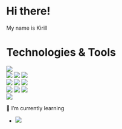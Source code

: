 <h1>Hi there!</h1>
<p>My name is Kirill</p>

<h1>Technologies & Tools</h1>

![](https://img.shields.io/badge/VS%20Code-informational?style=flat-square&logo=visual-studio-code&logoColor=white&color=007acc)<br/>
![](https://img.shields.io/badge/JavaScript-informational?style=flat-square&logo=javascript&logoColor=323330&color=F7DF1E)
![](https://img.shields.io/badge/TypeScript-informational?style=flat-square&logo=typescript&logoColor=ffffff&color=3178C6)
![](https://img.shields.io/badge/React-informational?style=flat-square&logo=react&logoColor=61DAFB&color=000000)<br/>
![](https://img.shields.io/badge/HTML-informational?style=flat-square&logo=html5&logoColor=ffffff&color=E34F26)
![](https://img.shields.io/badge/CSS-informational?style=flat-square&logo=css3&logoColor=ffffff&color=1572B6)
![](https://img.shields.io/badge/SASS-informational?style=flat-square&logo=SASS&logoColor=ffffff&color=CC6699)<br/>
![](https://img.shields.io/badge/Webpack-informational?style=flat-square&logo=webpack&logoColor=8DD6F9&color=2c3a41)
![](https://img.shields.io/badge/Node-informational?style=flat-square&logo=node.js&logoColor=ffffff&color=339933)
![](https://img.shields.io/badge/PNPM-informational?style=flat-square&logo=pnpm&logoColor=ffffff&color=F69220)<br/>
![](https://img.shields.io/badge/MongoDB-informational?style=flat-square&logo=mongodb&logoColor=ffffff&color=47A248)


🌱 I’m currently learning 
  - ![](https://img.shields.io/badge/Next-informational?style=flat-square&logo=next.js&logoColor=ffffff&color=000000)
<!--
![](https://img.shields.io/badge/Fastify-informational?style=flat-square&logo=fastify&logoColor=ffffff&color=000000)
![](https://img.shields.io/badge/PostgreSQL-informational?style=flat-square&logo=postgresql&logoColor=ffffff&color=336791)
![](https://img.shields.io/badge/MySQL-informational?style=flat-square&logo=mysql&logoColor=ffffff&color=007D7D)
-->
